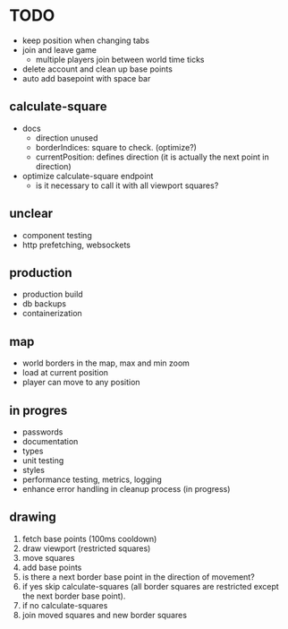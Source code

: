 # TODO


- keep position when changing tabs
- join and leave game
  - multiple players join between world time ticks
- delete account and clean up base points
- auto add basepoint with space bar

## calculate-square

- docs
  - direction unused
  - borderIndices: square to check. (optimize?)
  - currentPosition: defines direction (it is actually the next point in direction)
- optimize calculate-square endpoint
  - is it necessary to call it with all viewport squares?


## unclear

- component testing
- http prefetching, websockets

## production

- production build
- db backups
- containerization

## map

- world borders in the map, max and min zoom
- load at current position
- player can move to any position

## in progres

- passwords
- documentation
- types
- unit testing
- styles
- performance testing, metrics, logging
- enhance error handling in cleanup process (in progress)

## drawing

1. fetch base points (100ms cooldown)
2. draw viewport (restricted squares)
3. move squares
4. add base points
5. is there a next border base point in the direction of movement?
6. if yes skip calculate-squares (all border squares are restricted except the next border base point).
7. if no calculate-squares
8. join moved squares and new border squares

